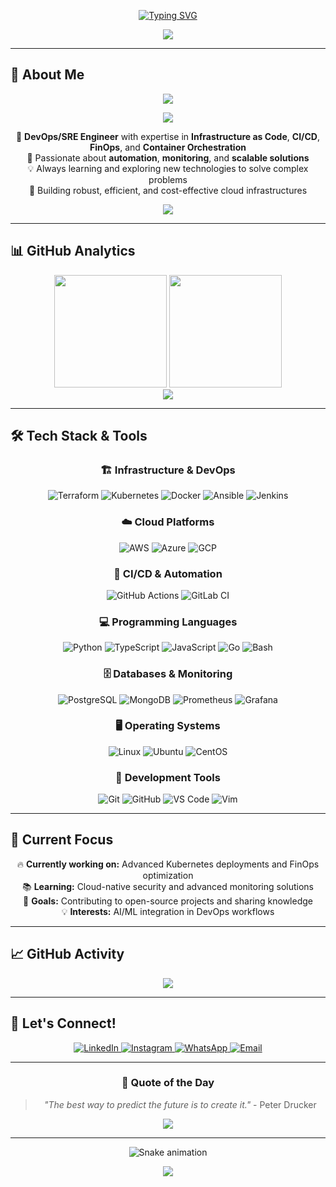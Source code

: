 <div align="center">
  
  [![Typing SVG](https://readme-typing-svg.demolab.com?font=Fira+Code&weight=700&size=28&pause=1000&color=00D4FF&center=true&vCenter=true&width=600&lines=Hello+World!+%F0%9F%91%8B;I'm+Gabriel+Alves+%F0%9F%9A%80;DevOps+%26+SRE+Engineer+%F0%9F%92%BB;Building+the+Future+with+Code+%F0%9F%9A%80)](https://git.io/typing-svg)

  <img src="https://capsule-render.vercel.app/api?type=waving&color=gradient&customColorList=6,11,20&height=200&section=header&text=Gabriel%20Alves&fontSize=42&fontAlignY=35&desc=DevOps%20%7C%20SRE%20%7C%20Cloud%20Engineer&descAlignY=55&descAlign=center" />

</div>

---

## 🎯 About Me

<div align="center">
  
  <img src="https://readme-typing-svg.demolab.com?font=Fira+Code&weight=500&size=18&pause=1000&color=00D4FF&center=true&vCenter=true&width=800&lines=Passionate+about+creating+intelligent+solutions+and+automating+complex+processes" />

</div>

<p align="center">
  <img src="https://user-images.githubusercontent.com/73097560/115834477-dbab4500-a447-11eb-908a-139a6edaec5c.gif">
</p>

<div align="center">
  
  🚀 **DevOps/SRE Engineer** with expertise in **Infrastructure as Code**, **CI/CD**, **FinOps**, and **Container Orchestration**  
  🎯 Passionate about **automation**, **monitoring**, and **scalable solutions**  
  💡 Always learning and exploring new technologies to solve complex problems  
  🌟 Building robust, efficient, and cost-effective cloud infrastructures  

</div>

<p align="center">
  <img src="https://user-images.githubusercontent.com/73097560/115834477-dbab4500-a447-11eb-908a-139a6edaec5c.gif">
</p>

---

## 📊 GitHub Analytics

<div align="center">
  
  <img height="180em" src="https://github-readme-stats-sigma-five.vercel.app/api?username=Alves0611&show_icons=true&theme=tokyonight&count_private=true&hide_border=true&bg_color=0D1117&title_color=00D4FF&icon_color=00D4FF&text_color=FFFFFF"/>
  <img height="180em" src="https://github-readme-stats-sigma-five.vercel.app/api/top-langs/?username=Alves0611&layout=compact&langs_count=8&theme=tokyonight&hide_border=true&bg_color=0D1117&title_color=00D4FF&text_color=FFFFFF"/>
  
</div>

<div align="center">
  
  <img src="https://github-readme-streak-stats.herokuapp.com/?user=Alves0611&theme=tokyonight&hide_border=true&background=0D1117&stroke=00D4FF&ring=00D4FF&fire=00D4FF&currStreakNum=FFFFFF&sideNums=FFFFFF&currStreakLabel=FFFFFF&sideLabels=FFFFFF&dates=FFFFFF" />
  
</div>

---

## 🛠️ Tech Stack & Tools

<div align="center">
  
  ### 🏗️ Infrastructure & DevOps
  ![Terraform](https://img.shields.io/badge/Terraform-7B42BC?style=for-the-badge&logo=terraform&logoColor=white)
  ![Kubernetes](https://img.shields.io/badge/Kubernetes-326CE5?style=for-the-badge&logo=kubernetes&logoColor=white)
  ![Docker](https://img.shields.io/badge/Docker-2496ED?style=for-the-badge&logo=docker&logoColor=white)
  ![Ansible](https://img.shields.io/badge/Ansible-EE0000?style=for-the-badge&logo=ansible&logoColor=white)
  ![Jenkins](https://img.shields.io/badge/Jenkins-D24939?style=for-the-badge&logo=jenkins&logoColor=white)
  
  ### ☁️ Cloud Platforms
  ![AWS](https://img.shields.io/badge/AWS-FF9900?style=for-the-badge&logo=amazon-aws&logoColor=white)
  ![Azure](https://img.shields.io/badge/Azure-0078D4?style=for-the-badge&logo=microsoft-azure&logoColor=white)
  ![GCP](https://img.shields.io/badge/Google_Cloud-4285F4?style=for-the-badge&logo=google-cloud&logoColor=white)
  
  ### 🔧 CI/CD & Automation
  ![GitHub Actions](https://img.shields.io/badge/GitHub_Actions-2088FF?style=for-the-badge&logo=github-actions&logoColor=white)
  ![GitLab CI](https://img.shields.io/badge/GitLab_CI-FCA121?style=for-the-badge&logo=gitlab&logoColor=white)
  
  ### 💻 Programming Languages
  ![Python](https://img.shields.io/badge/Python-3776AB?style=for-the-badge&logo=python&logoColor=white)
  ![TypeScript](https://img.shields.io/badge/TypeScript-3178C6?style=for-the-badge&logo=typescript&logoColor=white)
  ![JavaScript](https://img.shields.io/badge/JavaScript-F7DF1E?style=for-the-badge&logo=javascript&logoColor=black)
  ![Go](https://img.shields.io/badge/Go-00ADD8?style=for-the-badge&logo=go&logoColor=white)
  ![Bash](https://img.shields.io/badge/Bash-4EAA25?style=for-the-badge&logo=gnu-bash&logoColor=white)
  
  ### 🗄️ Databases & Monitoring
  ![PostgreSQL](https://img.shields.io/badge/PostgreSQL-316192?style=for-the-badge&logo=postgresql&logoColor=white)
  ![MongoDB](https://img.shields.io/badge/MongoDB-4EA94B?style=for-the-badge&logo=mongodb&logoColor=white)
  ![Prometheus](https://img.shields.io/badge/Prometheus-E6522C?style=for-the-badge&logo=prometheus&logoColor=white)
  ![Grafana](https://img.shields.io/badge/Grafana-F46800?style=for-the-badge&logo=grafana&logoColor=white)
  
  ### 🖥️ Operating Systems
  ![Linux](https://img.shields.io/badge/Linux-FCC624?style=for-the-badge&logo=linux&logoColor=black)
  ![Ubuntu](https://img.shields.io/badge/Ubuntu-E95420?style=for-the-badge&logo=ubuntu&logoColor=white)
  ![CentOS](https://img.shields.io/badge/CentOS-262577?style=for-the-badge&logo=centos&logoColor=white)
  
  ### 🔨 Development Tools
  ![Git](https://img.shields.io/badge/Git-F05032?style=for-the-badge&logo=git&logoColor=white)
  ![GitHub](https://img.shields.io/badge/GitHub-181717?style=for-the-badge&logo=github&logoColor=white)
  ![VS Code](https://img.shields.io/badge/VS_Code-007ACC?style=for-the-badge&logo=visual-studio-code&logoColor=white)
  ![Vim](https://img.shields.io/badge/Vim-019733?style=for-the-badge&logo=vim&logoColor=white)
  
</div>

---

## 🎯 Current Focus

<div align="center">
  
  🔥 **Currently working on:** Advanced Kubernetes deployments and FinOps optimization  
  📚 **Learning:** Cloud-native security and advanced monitoring solutions  
  🎯 **Goals:** Contributing to open-source projects and sharing knowledge  
  💡 **Interests:** AI/ML integration in DevOps workflows  

</div>

---

## 📈 GitHub Activity

<div align="center">
  
  <img src="https://github-readme-activity-graph.vercel.app/graph?username=Alves0611&theme=tokyo-night&hide_border=true&bg_color=0D1117&color=00D4FF&line=00D4FF&point=FFFFFF" />
  
</div>

---

## 🤝 Let's Connect!

<div align="center">
  
  <a href="https://www.linkedin.com/in/gabrielalvesss/" target="_blank">
    <img src="https://img.shields.io/badge/LinkedIn-0077B5?style=for-the-badge&logo=linkedin&logoColor=white" alt="LinkedIn" />
  </a>
  
  <a href="https://www.instagram.com/gzinn7/" target="_blank">
    <img src="https://img.shields.io/badge/Instagram-E4405F?style=for-the-badge&logo=instagram&logoColor=white" alt="Instagram" />
  </a>
  
  <a href="https://web.whatsapp.com/send?l=en&phone=+5511956949234" target="_blank">
    <img src="https://img.shields.io/badge/WhatsApp-25D366?style=for-the-badge&logo=whatsapp&logoColor=white" alt="WhatsApp" />
  </a>
  
  <a href="mailto:gabriel.alves@example.com" target="_blank">
    <img src="https://img.shields.io/badge/Email-D14836?style=for-the-badge&logo=gmail&logoColor=white" alt="Email" />
  </a>
  
</div>

---

<div align="center">
  
  ### 💬 Quote of the Day
  > *"The best way to predict the future is to create it."* - Peter Drucker
  
  <img src="https://readme-typing-svg.demolab.com?font=Fira+Code&weight=500&size=16&pause=1000&color=00D4FF&center=true&vCenter=true&width=600&lines=Thanks+for+visiting!+%F0%9F%98%8A;Feel+free+to+explore+my+repositories+%F0%9F%9A%80;Let's+build+something+amazing+together!+%F0%9F%9A%80" />
  
</div>

---

<div align="center">
  
  ![Snake animation](https://github.com/Alves0611/Alves0611/blob/output/github-contribution-grid-snake.svg)
  
  <img src="https://capsule-render.vercel.app/api?type=waving&color=gradient&customColorList=6,11,20&height=100&section=footer" />
  
</div>

